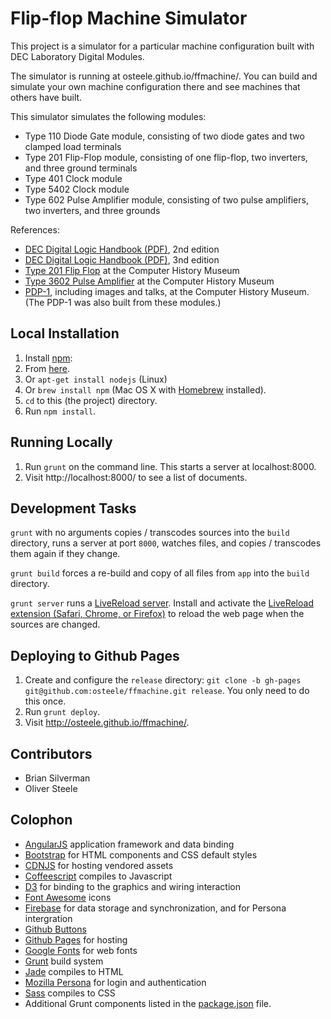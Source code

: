 # Flip-flop Machine Simulator

This project is a simulator for a particular machine configuration built with DEC Laboratory Digital Modules.

The simulator is running at osteele.github.io/ffmachine/.
You can build and simulate your own machine configuration there and see machines that others have built.

This simulator simulates the following modules:

- Type 110 Diode Gate module, consisting of two diode gates and two clamped load terminals
- Type 201 Flip-Flop module, consisting of one flip-flop, two inverters, and three ground terminals
- Type 401 Clock module
- Type 5402 Clock module
- Type 602 Pulse Amplifier module, consisting of two pulse amplifiers, two inverters, and three grounds

References:

- [DEC Digital Logic Handbook (PDF)][handbook:2nd-edition], 2nd edition
- [DEC Digital Logic Handbook (PDF)][handbook:3rd-edition], 3nd edition
- [Type 201 Flip Flop][history:flip-flop] at the Computer History Museum
- [Type 3602 Pulse Amplifier][history:pulse-amplifier] at the Computer History Museum
- [PDP-1][history:pdp-1], including images and talks, at the Computer History Museum.
(The PDP-1 was also built from these modules.)


## Local Installation

1. Install [npm][npm]:
  1. From [here][npm download].
  2. Or `apt-get install nodejs` (Linux)
  3. Or `brew install npm` (Mac OS X with [Homebrew][homebrew] installed).
2. `cd` to this (the project) directory.
3. Run `npm install`.

## Running Locally

1. Run `grunt` on the command line. This starts a server at localhost:8000.
2. Visit http://localhost:8000/ to see a list of documents.

## Development Tasks

`grunt` with no arguments copies / transcodes sources into the `build` directory, runs a server at port `8000`,
watches files, and copies / transcodes them again if they change.

`grunt build` forces a re-build and copy of all files from `app` into the `build` directory.

`grunt server` runs a [LiveReload server][LiveReload]. Install and activate the [LiveReload extension (Safari, Chrome, or Firefox)][LiveReload extensions] to reload the web page when the sources are changed.

## Deploying to Github Pages

1. Create and configure the `release` directory: `git clone -b gh-pages git@github.com:osteele/ffmachine.git release`.
You only need to do this once.
2. Run `grunt deploy`.
3. Visit http://osteele.github.io/ffmachine/.

## Contributors

- Brian Silverman
- Oliver Steele

## Colophon

- [AngularJS](http://angularjs.org/) application framework and data binding
- [Bootstrap](http://getbootstrap.com/) for HTML components and CSS default styles
- [CDNJS](http://cdnjs.com/) for hosting vendored assets
- [Coffeescript](http://coffeescript.org/) compiles to Javascript
- [D3](http://d3js.org/) for binding to the graphics and wiring interaction
- [Font Awesome](http://fortawesome.github.io/Font-Awesome/) icons
- [Firebase](https://www.firebase.com/) for data storage and synchronization, and for Persona intergration
- [Github Buttons](https://github.com/mdo/github-buttons)
- [Github Pages](http://pages.github.com/) for hosting
- [Google Fonts](http://www.google.com/fonts) for web fonts
- [Grunt](http://gruntjs.com/) build system
- [Jade](http://jade-lang.com/) compiles to HTML
- [Mozilla Persona](https://www.mozilla.org/en-US/persona/) for login and authentication
- [Sass](http://sass-lang.com/) compiles to CSS
- Additional Grunt components listed in the [package.json](./package.json) file.

[npm]: https://npmjs.org/
[npm download]: http://nodejs.org/download/
[homebrew]: http://brew.sh/
[LiveReload]: http://livereload.com/
[LiveReload extensions]: http://feedback.livereload.com/knowledgebase/articles/86242-how-do-i-install-and-use-the-browser-extensions-
[grunt-github-pages]: https://github.com/thanpolas/grunt-github-pages

[handbook:2nd-edition]: http://ed-thelen.org/comp-hist/DECbuildingBlockLogic2ndEd.pdf
[handbook:3rd-edition]: http://www.soemtron.org/downloads/decinfo/logichandbookmar61.pdf
[wiki:modules]: https://en.wikipedia.org/wiki/Digital_Equipment_Corporation#Digital_modules
[history:flip-flop]: http://www.computerhistory.org/collections/catalog/102633142
[history:pulse-amplifier]: http://www.computerhistory.org/collections/catalog/102696323
[history:pdp-1]: http://pdp-1.computerhistory.org/pdp-1/?f=theme&s=2
